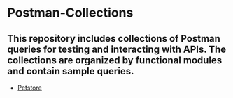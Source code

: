 # Postman-Collections
This repository includes collections of Postman queries for testing and interacting with APIs. The collections are organized by functional modules and contain sample queries.
---
- [Petstore](https://www.postman.com/orbital-module-physicist-43075198/workspace/petstore/collection/36345406-100ea794-6cbd-4b5b-8a3f-2844dcf1273d?action=share&creator=36345406)
